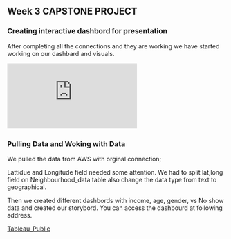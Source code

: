 ## Week 3 CAPSTONE PROJECT 

### Creating interactive dashbord for presentation 

After completing all the connections and they are working we have started working on our dashbard and visuals.

![](https://github.com/britnijgrimm/group2-project/blob/dashbord/group2.pdf)
  
  ### Pulling Data and Woking with Data 

We pulled the data from AWS with orginal connection;

Lattidue and Longitude field needed some attention.  We had to split lat,long field on Neighbourhood_data table also change the data type from text to geographical.

Then we created different dashbords with income, age, gender, vs No show data and created our storybord. 
You can access the dashbourd at following address.

[Tableau_Public](https://public.tableau.com/profile/ren5313#!/vizhome/NeighbourhoodData/AgevsNo_sh0w?publish=yes)



